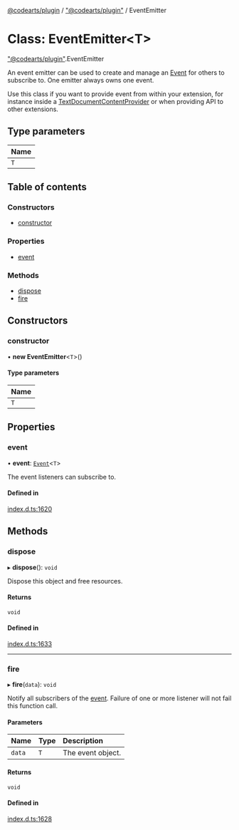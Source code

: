 [@codearts/plugin](../README.md) / ["@codearts/plugin"](../modules/_codearts_plugin_.md) / EventEmitter

# Class: EventEmitter<T\>

["@codearts/plugin"](../modules/_codearts_plugin_.md).EventEmitter

An event emitter can be used to create and manage an [Event](../interfaces/codearts_plugin_.Event.md) for others
to subscribe to. One emitter always owns one event.

Use this class if you want to provide event from within your extension, for instance
inside a [TextDocumentContentProvider](../interfaces/codearts_plugin_.TextDocumentContentProvider.md) or when providing
API to other extensions.

## Type parameters

| Name |
| :------ |
| `T` |

## Table of contents

### Constructors

- [constructor](codearts_plugin_.EventEmitter.md#constructor)

### Properties

- [event](codearts_plugin_.EventEmitter.md#event)

### Methods

- [dispose](codearts_plugin_.EventEmitter.md#dispose)
- [fire](codearts_plugin_.EventEmitter.md#fire)

## Constructors

### constructor

• **new EventEmitter**<`T`\>()

#### Type parameters

| Name |
| :------ |
| `T` |

## Properties

### event

• **event**: [`Event`](../interfaces/codearts_plugin_.Event.md)<`T`\>

The event listeners can subscribe to.

#### Defined in

[index.d.ts:1620](https://github.com/huaweicloud/cloudide-plugin-api/blob/4d28848/index.d.ts#L1620)

## Methods

### dispose

▸ **dispose**(): `void`

Dispose this object and free resources.

#### Returns

`void`

#### Defined in

[index.d.ts:1633](https://github.com/huaweicloud/cloudide-plugin-api/blob/4d28848/index.d.ts#L1633)

___

### fire

▸ **fire**(`data`): `void`

Notify all subscribers of the [event](codearts_plugin_.EventEmitter.md#event). Failure
of one or more listener will not fail this function call.

#### Parameters

| Name | Type | Description |
| :------ | :------ | :------ |
| `data` | `T` | The event object. |

#### Returns

`void`

#### Defined in

[index.d.ts:1628](https://github.com/huaweicloud/cloudide-plugin-api/blob/4d28848/index.d.ts#L1628)
